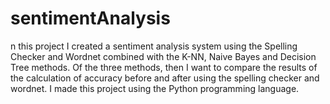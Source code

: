# sentimentAnalysis
n this project I created a sentiment analysis system using the Spelling Checker and Wordnet combined with the K-NN, Naive Bayes and Decision Tree methods. Of the three methods, then I want to compare the results of the calculation of accuracy before and after using the spelling checker and wordnet. I made this project using the Python programming language.
